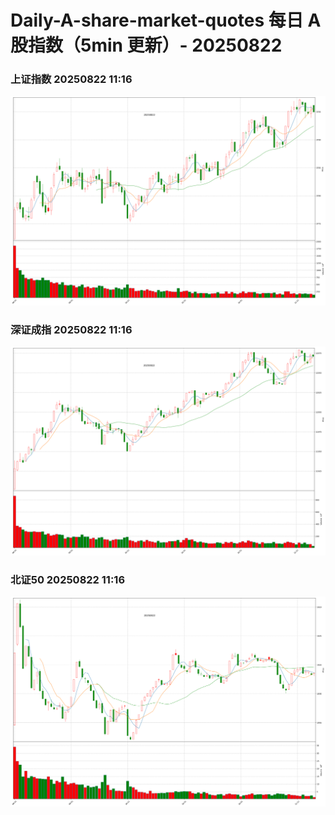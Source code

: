 
# Daily-A-share-market-quotes 每日 A 股指数（5min 更新）- 20250822

### 上证指数 20250822 11:16
![](./fig/2025/8/20250822-sh000001.png)

### 深证成指 20250822 11:16
![](./fig/2025/8/20250822-sz399001.png)

### 北证50 20250822 11:16
![](./fig/2025/8/20250822-bj899050.png)
